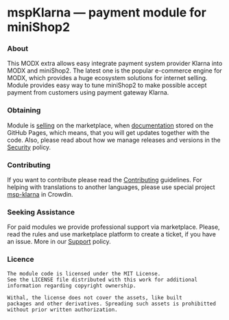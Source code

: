 # mspKlarna &mdash; payment module for miniShop2

### About

This MODX extra allows easy integrate payment system provider Klarna into MODX and miniShop2. The latest one is the popular e-commerce engine for MODX, which provides a huge ecosystem solutions for internet selling. Module provides easy way to tune miniShop2 to make possible accept payment from customers using payment gateway Klarna.

### Obtaining

Module is [selling] on the marketplace, when [documentation] stored on the GitHub Pages, which means, that you will get updates together with the code. Also, please read about how we manage releases and versions in the [Security] policy.

### Contributing

If you want to contribute please read the [Contributing] guidelines. For helping with translations to another languages, please use special project [msp-klarna][translating] in Crowdin.

### Seeking Assistance

For paid modules we provide professional support via marketplace. Please, read the rules and use marketplace platform to create a ticket, if you have an issue. More in our [Support] policy.

### Licence

```
The module code is licensed under the MIT License.
See the LICENSE file distributed with this work for additional
information regarding copyright ownership.

Withal, the license does not cover the assets, like built 
packages and other derivatives. Spreading such assets is prohibitted 
without prior written authorization.
```

[documentation]: https://mspay.github.io/msp-klarna/
[contributing]: https://github.com/mspay/.github/blob/main/CONTRIBUTING.md
[translating]: https://crowdin.com/project/msp-klarna
[security]: https://github.com/mspay/.github/blob/main/SECURITY.md
[selling]: https://en.modstore.pro/packages/payment-system/mspklarna
[support]: https://github.com/mspay/.github/blob/main/SUPPORT.md
